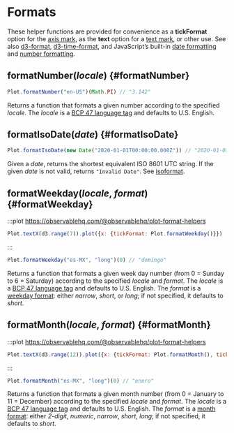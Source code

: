 <script setup>

import * as Plot from "@observablehq/plot";
import * as d3 from "d3";

</script>

# Formats

These helper functions are provided for convenience as a **tickFormat** option for the [axis mark](../marks/axis.md), as the **text** option for a [text mark](../marks/text.md), or other use. See also [d3-format](https://d3js.org/d3-format), [d3-time-format](https://d3js.org/d3-time-format), and JavaScript’s built-in [date formatting](https://observablehq.com/@mbostock/date-formatting) and [number formatting](https://observablehq.com/@mbostock/number-formatting).

## formatNumber(*locale*) {#formatNumber}

```js
Plot.formatNumber("en-US")(Math.PI) // "3.142"
```

Returns a function that formats a given number according to the specified *locale*. The *locale* is a [BCP 47 language tag](https://tools.ietf.org/html/bcp47) and defaults to U.S. English.

## formatIsoDate(*date*) {#formatIsoDate}

```js
Plot.formatIsoDate(new Date("2020-01-01T00:00:00.000Z")) // "2020-01-01"
```

Given a *date*, returns the shortest equivalent ISO 8601 UTC string. If the given *date* is not valid, returns `"Invalid Date"`. See [isoformat](https://github.com/mbostock/isoformat).

## formatWeekday(*locale*, *format*) {#formatWeekday}

:::plot https://observablehq.com/@observablehq/plot-format-helpers
```js
Plot.textX(d3.range(7)).plot({x: {tickFormat: Plot.formatWeekday()}})
```
:::

```js
Plot.formatWeekday("es-MX", "long")(0) // "domingo"
```

Returns a function that formats a given week day number (from 0 = Sunday to 6 = Saturday) according to the specified *locale* and *format*. The *locale* is a [BCP 47 language tag](https://tools.ietf.org/html/bcp47) and defaults to U.S. English. The *format* is a [weekday format](https://tc39.es/ecma402/#datetimeformat-objects): either *narrow*, *short*, or *long*; if not specified, it defaults to *short*.

## formatMonth(*locale*, *format*) {#formatMonth}

:::plot https://observablehq.com/@observablehq/plot-format-helpers
```js
Plot.textX(d3.range(12)).plot({x: {tickFormat: Plot.formatMonth(), ticks: 12}})
```
:::

```js
Plot.formatMonth("es-MX", "long")(0) // "enero"
```

Returns a function that formats a given month number (from 0 = January to 11 = December) according to the specified *locale* and *format*. The *locale* is a [BCP 47 language tag](https://tools.ietf.org/html/bcp47) and defaults to U.S. English. The *format* is a [month format](https://tc39.es/ecma402/#datetimeformat-objects): either *2-digit*, *numeric*, *narrow*, *short*, *long*; if not specified, it defaults to *short*.
